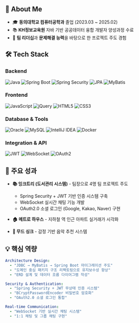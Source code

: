 <!--
# 👨‍💻 정종현 (Jeong Jong Hyeon)

> **Spring Boot 기반 백엔드 개발자 | 시스템 아키텍처 설계 전문**

-->

## 🎯 About Me

- 🎓 **동의대학교 컴퓨터공학과** 졸업 (2023.03 ~ 2025.02)
- 📚 **KH정보교육원** 자바 기반 공공데이터 융합 개발자 양성과정 수료
- 💪 **팀 리더십**과 **문제해결 능력**을 바탕으로 한 프로젝트 주도 경험

## 🛠️ Tech Stack

### Backend
![Java](https://img.shields.io/badge/Java-ED8B00?style=flat-square&logo=openjdk&logoColor=white)
![Spring Boot](https://img.shields.io/badge/Spring_Boot-6DB33F?style=flat-square&logo=spring&logoColor=white)
![Spring Security](https://img.shields.io/badge/Spring_Security-6DB33F?style=flat-square&logo=springsecurity&logoColor=white)
![JPA](https://img.shields.io/badge/JPA-59666C?style=flat-square&logo=hibernate&logoColor=white)
![MyBatis](https://img.shields.io/badge/MyBatis-000000?style=flat-square&logo=mybatis&logoColor=white)

### Frontend
![JavaScript](https://img.shields.io/badge/JavaScript-F7DF1E?style=flat-square&logo=javascript&logoColor=black)
![jQuery](https://img.shields.io/badge/jQuery-0769AD?style=flat-square&logo=jquery&logoColor=white)
![HTML5](https://img.shields.io/badge/HTML5-E34F26?style=flat-square&logo=html5&logoColor=white)
![CSS3](https://img.shields.io/badge/CSS3-1572B6?style=flat-square&logo=css3&logoColor=white)

### Database & Tools
![Oracle](https://img.shields.io/badge/Oracle-F80000?style=flat-square&logo=oracle&logoColor=white)
![MySQL](https://img.shields.io/badge/MySQL-4479A1?style=flat-square&logo=mysql&logoColor=white)
![IntelliJ IDEA](https://img.shields.io/badge/IntelliJ_IDEA-000000?style=flat-square&logo=intellij-idea&logoColor=white)
![Docker](https://img.shields.io/badge/Docker-2496ED?style=flat-square&logo=docker&logoColor=white)

### Integration & API
![JWT](https://img.shields.io/badge/JWT-000000?style=flat-square&logo=jsonwebtokens&logoColor=white)
![WebSocket](https://img.shields.io/badge/WebSocket-010101?style=flat-square&logo=socketdotio&logoColor=white)
![OAuth2](https://img.shields.io/badge/OAuth2-3C4043?style=flat-square&logo=oauth&logoColor=white)

## 🚀 주요 성과

- **📚 잉크트리 (도서관리 시스템)** - 팀장으로 4명 팀 프로젝트 주도
  - Spring Security + JWT 기반 인증 시스템 구축
  - WebSocket 실시간 채팅 기능 개발
  - OAuth2.0 소셜 로그인 (Google, Kakao, Naver) 구현
  
- **🏠 메트로 하우스** - 지하철 역 인근 아파트 실거래가 시각화
- **🎵 무드 싱크** - 감정 기반 음악 추천 시스템

## 💡 핵심 역량

```yaml
Architecture Design:
  - "JDBC → MyBatis → Spring Boot 마이그레이션 주도"
  - "도메인 중심 패키지 구조 리팩토링으로 유지보수성 향상"
  - "ERD 설계 및 데이터 흐름 다이어그램 작성"

Security & Authentication:
  - "Spring Security + JWT 무상태 인증 시스템"
  - "BCryptPasswordEncoder 비밀번호 암호화"
  - "OAuth2.0 소셜 로그인 통합"

Real-time Communication:
  - "WebSocket 기반 실시간 채팅 시스템"
  - "1:1 채팅 및 그룹 채팅 구현"
